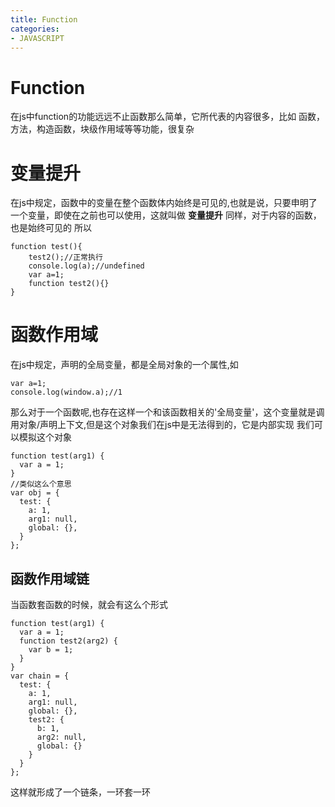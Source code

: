 ```yaml
---
title: Function
categories: 
- JAVASCRIPT
---
```


# Function
在js中function的功能远远不止函数那么简单，它所代表的内容很多，比如
函数，方法，构造函数，块级作用域等等功能，很复杂

# 变量提升
在js中规定，函数中的变量在整个函数体内始终是可见的,也就是说，只要申明了一个变量，即使在之前也可以使用，这就叫做 **变量提升**
同样，对于内容的函数，也是始终可见的
所以
```
function test(){
    test2();//正常执行
    console.log(a);//undefined
    var a=1;
    function test2(){}
}
```

# 函数作用域
在js中规定，声明的全局变量，都是全局对象的一个属性,如
```
var a=1;
console.log(window.a);//1
```
那么对于一个函数呢,也存在这样一个和该函数相关的'全局变量'，这个变量就是调用对象/声明上下文,但是这个对象我们在js中是无法得到的，它是内部实现
我们可以模拟这个对象
```
function test(arg1) {
  var a = 1;
}
//类似这么个意思
var obj = {
  test: {
    a: 1,
    arg1: null,
    global: {},
  }
};
```

## 函数作用域链
当函数套函数的时候，就会有这么个形式
```
function test(arg1) {
  var a = 1;
  function test2(arg2) {
    var b = 1;
  }
}
var chain = {
  test: {
    a: 1,
    arg1: null,
    global: {},
    test2: {
      b: 1,
      arg2: null,
      global: {}
    }
  }
};

```
这样就形成了一个链条，一环套一环





